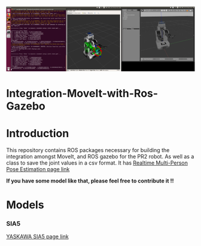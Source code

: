 
![top_page](/image/1.png)

# Integration-MoveIt-with-Ros-Gazebo
# Introduction
This repository contains ROS packages necessary for building the integration amongst MoveIt, and ROS gazebo for the PR2 robot. 
As well as a class to save the joint values in a csv format.
It has [Realtime Multi-Person Pose Estimation page link](https://github.com/ZheC/Realtime_Multi-Person_Pose_Estimation)
 
**If you have some model like that, please feel free to contribute it !!**

# Models
### SIA5  
[YASKAWA SIA5 page link](https://www.yaskawa.eu.com/en/products/robotic/motoman-robots/productdetail/product/sia5f/)


